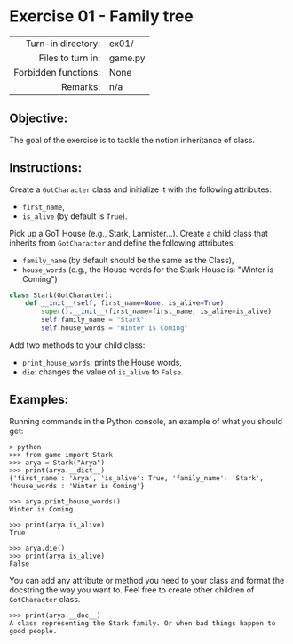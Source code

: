 # Exercise 01 - Family tree

|                         |                    |
| -----------------------:| ------------------ |
|   Turn-in directory:    |  ex01/             |
|   Files to turn in:     |  game.py           |
|   Forbidden functions:  |  None              |
|   Remarks:              |  n/a               |


## Objective:
The goal of the exercise is to tackle the notion inheritance of class.

## Instructions:
Create a `GotCharacter` class and initialize it with the following attributes:
* `first_name`,
* `is_alive` (by default is `True`).


Pick up a GoT House (e.g., Stark, Lannister...). Create a child class that inherits from `GotCharacter` and define the following attributes:
* `family_name` (by default should be the same as the Class),
* `house_words` (e.g., the House words for the Stark House is: "Winter is Coming")

```py
class Stark(GotCharacter):
    def __init__(self, first_name=None, is_alive=True):
        super().__init__(first_name=first_name, is_alive=is_alive)
        self.family_name = "Stark"
        self.house_words = "Winter is Coming"
```

Add two methods to your child class:

* `print_house_words`: prints the House words,
* `die`: changes the value of `is_alive` to `False`.

## Examples:

Running commands in the Python console, an example of what you should get:

```console
> python
>>> from game import Stark
>>> arya = Stark("Arya")
>>> print(arya.__dict__)
{'first_name': 'Arya', 'is_alive': True, 'family_name': 'Stark', 'house_words': 'Winter is Coming'}

>>> arya.print_house_words()
Winter is Coming

>>> print(arya.is_alive)
True

>>> arya.die()
>>> print(arya.is_alive)
False
```

You can add any attribute or method you need to your class and format the docstring the way you want to.
Feel free to create other children of `GotCharacter` class.

```console
>>> print(arya.__doc__)
A class representing the Stark family. Or when bad things happen to good people.
```

